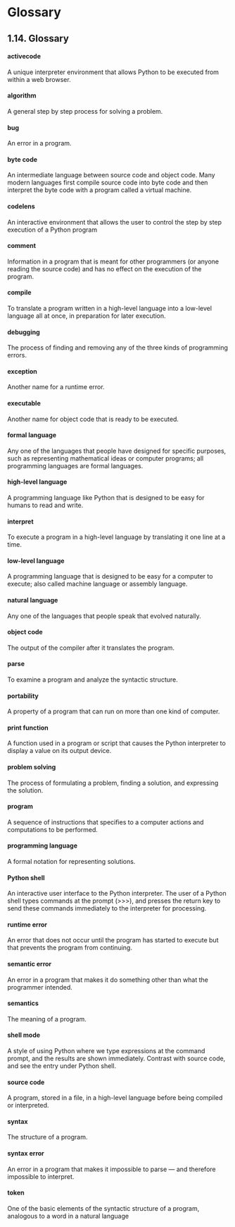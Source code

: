 # Glossary

## 1.14. Glossary

#### activecode
A unique interpreter environment that allows Python to be executed from within a web browser.

#### algorithm
A general step by step process for solving a problem.

#### bug
An error in a program.

#### byte code
An intermediate language between source code and object code. Many modern languages first compile source code into byte code and then interpret the byte code with a program called a virtual machine.

#### codelens
An interactive environment that allows the user to control the step by step execution of a Python program

#### comment
Information in a program that is meant for other programmers (or anyone reading the source code) and has no effect on the execution of the program.

#### compile
To translate a program written in a high-level language into a low-level language all at once, in preparation for later execution.

#### debugging
The process of finding and removing any of the three kinds of programming errors.

#### exception
Another name for a runtime error.

#### executable
Another name for object code that is ready to be executed.

#### formal language
Any one of the languages that people have designed for specific purposes, such as representing mathematical ideas or computer programs; all programming languages are formal languages.

#### high-level language
A programming language like Python that is designed to be easy for humans to read and write.

#### interpret
To execute a program in a high-level language by translating it one line at a time.

#### low-level language
A programming language that is designed to be easy for a computer to execute; also called machine language or assembly language.

#### natural language
Any one of the languages that people speak that evolved naturally.

#### object code
The output of the compiler after it translates the program.

#### parse
To examine a program and analyze the syntactic structure.

#### portability
A property of a program that can run on more than one kind of computer.

#### print function
A function used in a program or script that causes the Python interpreter to display a value on its output device.

#### problem solving
The process of formulating a problem, finding a solution, and expressing the solution.

#### program
A sequence of instructions that specifies to a computer actions and computations to be performed.

#### programming language
A formal notation for representing solutions.

#### Python shell
An interactive user interface to the Python interpreter. The user of a Python shell types commands at the prompt (>>>), and presses the return key to send these commands immediately to the interpreter for processing.

#### runtime error
An error that does not occur until the program has started to execute but that prevents the program from continuing.

#### semantic error
An error in a program that makes it do something other than what the programmer intended.

#### semantics
The meaning of a program.

#### shell mode
A style of using Python where we type expressions at the command prompt, and the results are shown immediately. Contrast with source code, and see the entry under Python shell.

#### source code
A program, stored in a file, in a high-level language before being compiled or interpreted.

#### syntax
The structure of a program.

#### syntax error
An error in a program that makes it impossible to parse — and therefore impossible to interpret.

#### token
One of the basic elements of the syntactic structure of a program, analogous to a word in a natural language
